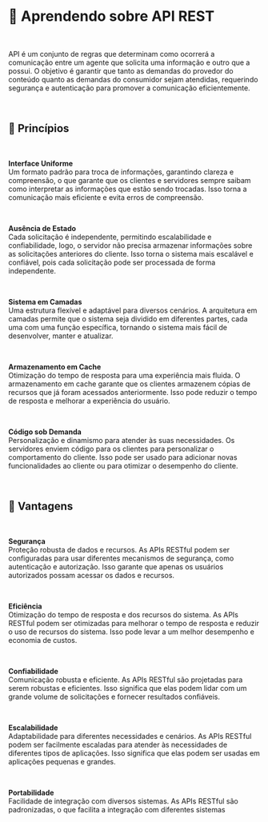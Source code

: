 # :bookmark_tabs: Aprendendo sobre API REST

<br>

API é um conjunto de regras que determinam como ocorrerá a comunicação entre um agente que solicita uma informação e outro que a possui. O objetivo é garantir que tanto as demandas do provedor do conteúdo quanto as demandas do consumidor sejam atendidas, requerindo segurança e autenticação para promover a comunicação eficientemente.

<br>

## :office: Princípios

<br/>

<strong>Interface Uniforme</strong>
<br/>
Um formato padrão para troca de informações, garantindo clareza e compreensão, o que garante que os clientes e servidores sempre saibam como interpretar as informações que estão sendo trocadas.
Isso torna a comunicação mais eficiente e evita erros de compreensão.

<br/>

<strong>Ausência de Estado</strong>
<br/>
Cada solicitação é independente, permitindo escalabilidade e confiabilidade, logo, o servidor não precisa armazenar informações sobre as solicitações anteriores do cliente.
Isso torna o sistema mais escalável e confiável, pois cada solicitação pode ser processada de forma independente.

<br/>

<strong>Sistema em Camadas</strong>
<br/>
Uma estrutura flexível e adaptável para diversos cenários. A arquitetura em camadas permite que o sistema seja dividido em diferentes partes, cada uma com uma função específica, tornando o sistema mais fácil de desenvolver, manter e atualizar.

<br/>

<strong>Armazenamento em Cache</strong>
<br/>
Otimização do tempo de resposta para uma experiência mais fluida.
O armazenamento em cache garante que os clientes armazenem cópias de recursos que já foram acessados anteriormente.
Isso pode reduzir o tempo de resposta e melhorar a experiência do usuário.

<br/>

<strong>Código sob Demanda</strong>
<br/>
Personalização e dinamismo para atender às suas necessidades.
Os servidores enviem código para os clientes para personalizar o comportamento do cliente.
Isso pode ser usado para adicionar novas funcionalidades ao cliente ou para otimizar o desempenho do cliente.

</br>

## :rocket: Vantagens 

<br/>

<strong>Segurança</strong>
<br/>Proteção robusta de dados e recursos.
As APIs RESTful podem ser configuradas para usar diferentes mecanismos de segurança, como autenticação e autorização.
Isso garante que apenas os usuários autorizados possam acessar os dados e recursos.

<br/>

<strong>Eficiência</strong>
<br/>
Otimização do tempo de resposta e dos recursos do sistema.
As APIs RESTful podem ser otimizadas para melhorar o tempo de resposta e reduzir o uso de recursos do sistema.
Isso pode levar a um melhor desempenho e economia de custos.

<br/>

<strong>Confiabilidade</strong>
<br/>Comunicação robusta e eficiente.
As APIs RESTful são projetadas para serem robustas e eficientes.
Isso significa que elas podem lidar com um grande volume de solicitações e fornecer resultados confiáveis.

<br/>

<strong>Escalabilidade</strong>
<br/>
Adaptabilidade para diferentes necessidades e cenários.
As APIs RESTful podem ser facilmente escaladas para atender às necessidades de diferentes tipos de aplicações.
Isso significa que elas podem ser usadas em aplicações pequenas e grandes.

<br/>

<strong>Portabilidade</strong>
<br/>Facilidade de integração com diversos sistemas.
As APIs RESTful são padronizadas, o que facilita a integração com diferentes sistemas
